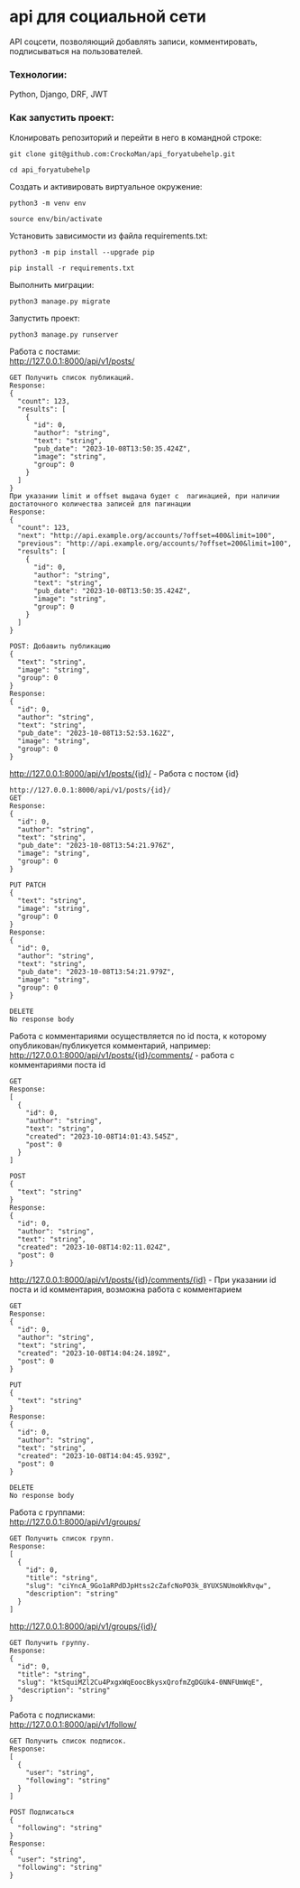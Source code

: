 # api для социальной сети
API соцсети, позволяющий добавлять записи, комментировать, подписываться на пользователей.
### Технологии:
Python, Django, DRF, JWT
### Как запустить проект:

Клонировать репозиторий и перейти в него в командной строке:

```
git clone git@github.com:CrockoMan/api_foryatubehelp.git
```

```
cd api_foryatubehelp
```

Cоздать и активировать виртуальное окружение:

```
python3 -m venv env
```

```
source env/bin/activate
```

Установить зависимости из файла requirements.txt:

```
python3 -m pip install --upgrade pip
```

```
pip install -r requirements.txt
```

Выполнить миграции:

```
python3 manage.py migrate
```

Запустить проект:

```
python3 manage.py runserver
```
Работа с постами:<br />
<http://127.0.0.1:8000/api/v1/posts/><br />
```
GET Получить список публикаций.
Response:
{
  "count": 123,
  "results": [
    {
      "id": 0,
      "author": "string",
      "text": "string",
      "pub_date": "2023-10-08T13:50:35.424Z",
      "image": "string",
      "group": 0
    }
  ]
}
При указании limit и offset выдача будет с  пагинацией, при наличии достаточного количества записей для пагинации
Response:
{
  "count": 123,
  "next": "http://api.example.org/accounts/?offset=400&limit=100",
  "previous": "http://api.example.org/accounts/?offset=200&limit=100",
  "results": [
    {
      "id": 0,
      "author": "string",
      "text": "string",
      "pub_date": "2023-10-08T13:50:35.424Z",
      "image": "string",
      "group": 0
    }
  ]
}
```
```
POST: Добавить публикацию
{
  "text": "string",
  "image": "string",
  "group": 0
}
Response:
{
  "id": 0,
  "author": "string",
  "text": "string",
  "pub_date": "2023-10-08T13:52:53.162Z",
  "image": "string",
  "group": 0
}
```
<http://127.0.0.1:8000/api/v1/posts/{id}/> - Работа с постом {id}<br />
```
http://127.0.0.1:8000/api/v1/posts/{id}/
GET
Response:
{
  "id": 0,
  "author": "string",
  "text": "string",
  "pub_date": "2023-10-08T13:54:21.976Z",
  "image": "string",
  "group": 0
}
```
```
PUT PATCH
{
  "text": "string",
  "image": "string",
  "group": 0
}
Response:
{
  "id": 0,
  "author": "string",
  "text": "string",
  "pub_date": "2023-10-08T13:54:21.979Z",
  "image": "string",
  "group": 0
}
```
```
DELETE
No response body
```
Работа с комментариями осуществляется по id поста, к которому опубликован/публикуется комментарий, например:<br />
<http://127.0.0.1:8000/api/v1/posts/{id}/comments/> - работа с комментариями 
поста id<br />
```
GET
Response:
[
  {
    "id": 0,
    "author": "string",
    "text": "string",
    "created": "2023-10-08T14:01:43.545Z",
    "post": 0
  }
]
```
```
POST
{
  "text": "string"
}
Response:
{
  "id": 0,
  "author": "string",
  "text": "string",
  "created": "2023-10-08T14:02:11.024Z",
  "post": 0
}
```
<http://127.0.0.1:8000/api/v1/posts/{id}/comments/{id}> - При указании id 
поста и id комментария, возможна работа с комментарием<br />
```
GET
Response:
{
  "id": 0,
  "author": "string",
  "text": "string",
  "created": "2023-10-08T14:04:24.189Z",
  "post": 0
}
```
```
PUT
{
  "text": "string"
}
Response:
{
  "id": 0,
  "author": "string",
  "text": "string",
  "created": "2023-10-08T14:04:45.939Z",
  "post": 0
}
```
```
DELETE
No response body
```
Работа с группами:<br />
<http://127.0.0.1:8000/api/v1/groups/><br />
```
GET Получить список групп.
Response:
[
  {
    "id": 0,
    "title": "string",
    "slug": "ciYncA_9Go1aRPdDJpHtss2cZafcNoPO3k_8YUXSNUmoWkRvqw",
    "description": "string"
  }
]
```
<http://127.0.0.1:8000/api/v1/groups/{id}/><br />
```
GET Получить группу.
Response:
{
  "id": 0,
  "title": "string",
  "slug": "ktSquiMZl2Cu4PxgxWqEoocBkysxQrofmZgDGUk4-0NNFUmWqE",
  "description": "string"
}
```
Работа с подписками:<br />
<http://127.0.0.1:8000/api/v1/follow/><br />
```
GET Получить список подписок.
Response:
[
  {
    "user": "string",
    "following": "string"
  }
]
```
```
POST Подписаться
{
  "following": "string"
}
Response:
{
  "user": "string",
  "following": "string"
}
```
